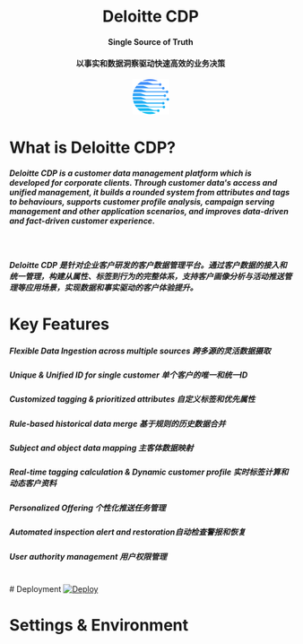 <h1 align="center"><b>Deloitte CDP</b></h1>
<h4 align="center">Single Source of Truth</h4>
<h4 align="center">以事实和数据洞察驱动快速高效的业务决策</h4>
<p align="center"><img src="https://github.com/jackieli1985/Deloitte-CDP/blob/dd54301d6d30a8f33038631aab13f75ce247e7e1/logo2.png"></a></p> 

# What is Deloitte CDP?
<h5>Deloitte CDP is a customer data management platform which is developed for corporate clients. Through customer data's access and unified management, it builds a rounded system from attributes and tags to behaviours, supports customer profile analysis, campaign serving management and other application scenarios, and improves data-driven and fact-driven customer experience.</h5><br>
<h5>Deloitte CDP 是针对企业客户研发的客户数据管理平台。通过客户数据的接入和统一管理，构建从属性、标签到行为的完整体系，支持客户画像分析与活动推送管理等应用场景，实现数据和事实驱动的客户体验提升。</h5>

# Key Features
<h5>Flexible Data Ingestion across multiple sources 跨多源的灵活数据摄取</h5>
<h5>Unique & Unified ID for single customer 单个客户的唯一和统一ID</h5>
<h5>Customized tagging & prioritized attributes 自定义标签和优先属性</h5>
<h5>Rule-based historical data merge 基于规则的历史数据合并</h5>
<h5>Subject and object data mapping 主客体数据映射</h5>
<h5>Real-time tagging calculation & Dynamic customer profile 实时标签计算和动态客户资料</h5>
<h5>Personalized Offering 个性化推送任务管理</h5>
<h5>Automated inspection alert and restoration自动检查警报和恢复</h5>
<h5>User authority management 用户权限管理</h5>

<br>
# Deployment
<a href="https://heroku.com/deploy?template=https://github.com/jackieli1985/Deloitte-CDP">
  <img src="https://www.herokucdn.com/deploy/button.svg" alt="Deploy">
</a>

# Settings & Environment
